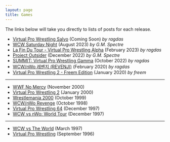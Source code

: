 ```yaml
---
layout: page
title: Games
---
```


The links below will take you directly to lists of posts for each release.




- [Virtual Pro Wrestling Salvo](../salvo/) (Coming Soon) *by ragdas*
- [WCW Saturday Night](../wcwsatnight/) (August 2023) *by G.M. Spectre*
- [La Fin Du Tour - Virtual Pro Wrestling Alpha](../lafindutour/) (February 2023) *by ragdas*
- [Project Outsider](../project-outsider/) (December 2022) *by G.M. Spectre*
- [SUMMIT: Virtual Pro Wrestling Gamma](../summit/) (October 2022) *by ragdas*
- [WCW/nWo 레벤지 (REVENJI)](../revenji/) (February 2020) *by ragdas*
- [Virtual Pro Wrestling 2 - Freem Edition](../vpw2-fe/) (January 2020) *by freem*

----

- [WWF No Mercy](../nomercy/) (November 2000)
- [Virtual Pro Wrestling 2](../vpw2/) (January 2000)
- [Wrestlemania 2000](../wm2k/) (October 1999)
- [WCW/nWo Revenge](../revenge/) (October 1998)
- [Virtual Pro Wrestling 64](../vpw64/) (December 1997)
- [WCW vs nWo: World Tour](../worldtour/) (December 1997)

----

- [WCW vs The World](../vsworld/) (March 1997)
- [Virtual Pro Wrestling](../vpw/) (September 1996)
